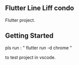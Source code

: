## Flutter Line Liff condo

Flutter project.

## Getting Started

pls run : " flutter run -d chrome " 

to test project in vscode.



